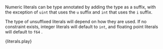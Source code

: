 Numeric literals can be type annotated by adding the type as a suffix, with the
exception of `uint` that uses the `u` suffix and `int` that uses the `i`
suffix.

The type of unsuffixed literals will depend on how they are used. If no
constraint exists, integer literals will default to `int`, and floating point
literals will default to `f64` .

{literals.play}
